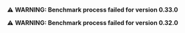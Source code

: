 ⚠️ **WARNING: Benchmark process failed for version 0.33.0**

⚠️ **WARNING: Benchmark process failed for version 0.32.0**
